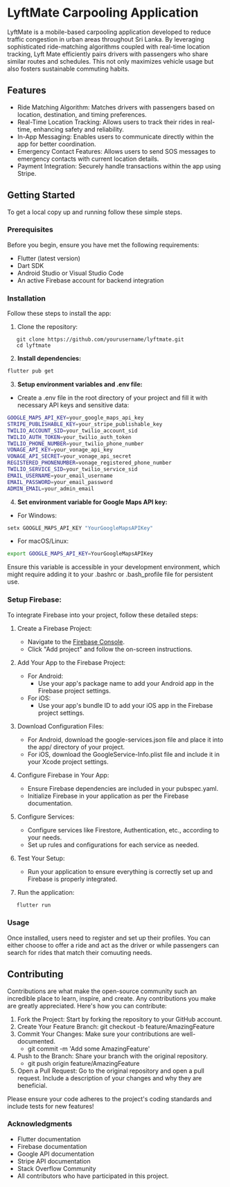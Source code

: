 # LyftMate Carpooling Application

LyftMate is a mobile-based carpooling application developed to reduce traffic congestion in urban areas throughout Sri Lanka. By leveraging sophisticated ride-matching algorithms coupled with real-time location tracking, Lyft Mate efficiently pairs drivers with passengers who share similar routes and schedules. This not only maximizes vehicle usage but also fosters sustainable commuting habits.

## Features

-   Ride Matching Algorithm: Matches drivers with passengers based on location, destination, and timing preferences.
-   Real-Time Location Tracking: Allows users to track their rides in real-time, enhancing safety and reliability.
-   In-App Messaging: Enables users to communicate directly within the app for better coordination.
-   Emergency Contact Features: Allows users to send SOS messages to emergency contacts with current location details.
-   Payment Integration: Securely handle transactions within the app using Stripe.

## Getting Started

To get a local copy up and running follow these simple steps.

### Prerequisites

Before you begin, ensure you have met the following requirements:

-   Flutter (latest version)
-   Dart SDK
-   Android Studio or Visual Studio Code
-   An active Firebase account for backend integration

### Installation

Follow these steps to install the app:

1. Clone the repository:

```
   git clone https://github.com/yourusername/lyftmate.git
   cd lyftmate
```

2. **Install dependencies:**

```bash
flutter pub get
```

3. **Setup environment variables and .env file:**

-   Create a .env file in the root directory of your project and fill it with necessary API keys and sensitive data:

```bash
GOOGLE_MAPS_API_KEY=your_google_maps_api_key
STRIPE_PUBLISHABLE_KEY=your_stripe_publishable_key
TWILIO_ACCOUNT_SID=your_twilio_account_sid
TWILIO_AUTH_TOKEN=your_twilio_auth_token
TWILIO_PHONE_NUMBER=your_twilio_phone_number
VONAGE_API_KEY=your_vonage_api_key
VONAGE_API_SECRET=your_vonage_api_secret
REGISTERED_PHONENUMBER=vonage_registered_phone_number
TWILIO_SERVICE_SID=your_twilio_service_sid
EMAIL_USERNAME=your_email_username
EMAIL_PASSWORD=your_email_password
ADMIN_EMAIL=your_admin_email
```

4. **Set environment variable for Google Maps API key:**

-   For Windows:

```bash
setx GOOGLE_MAPS_API_KEY "YourGoogleMapsAPIKey"
```

-   For macOS/Linux:

```bash
export GOOGLE_MAPS_API_KEY=YourGoogleMapsAPIKey
```

Ensure this variable is accessible in your development environment, which might require adding it to your .bashrc or .bash_profile file for persistent use.

### Setup Firebase:

To integrate Firebase into your project, follow these detailed steps:

1. Create a Firebase Project:

    - Navigate to the [Firebase Console](https://console.firebase.google.com/).
    - Click "Add project" and follow the on-screen instructions.

2. Add Your App to the Firebase Project:

    - For Android:
        - Use your app's package name to add your Android app in the Firebase project settings.
    - For iOS:
        - Use your app's bundle ID to add your iOS app in the Firebase project settings.

3. Download Configuration Files:

    - For Android, download the google-services.json file and place it into the app/ directory of your project.
    - For iOS, download the GoogleService-Info.plist file and include it in your Xcode project settings.

4. Configure Firebase in Your App:

    - Ensure Firebase dependencies are included in your pubspec.yaml.
    - Initialize Firebase in your application as per the Firebase documentation.

5. Configure Services:

    - Configure services like Firestore, Authentication, etc., according to your needs.
    - Set up rules and configurations for each service as needed.

6. Test Your Setup:

    - Run your application to ensure everything is correctly set up and Firebase is properly integrated.

7. Run the application:

```bash
   flutter run
```

### Usage

Once installed, users need to register and set up their profiles. You can either choose to offer a ride and act as the driver or while passengers can search for rides that match their comuuting needs.

## Contributing

Contributions are what make the open-source community such an incredible place to learn, inspire, and create. Any contributions you make are greatly appreciated. Here's how you can contribute:

1. Fork the Project: Start by forking the repository to your GitHub account.
2. Create Your Feature Branch: git checkout -b feature/AmazingFeature
3. Commit Your Changes: Make sure your contributions are well-documented.
    - git commit -m 'Add some AmazingFeature'
4. Push to the Branch: Share your branch with the original repository.
    - git push origin feature/AmazingFeature
5. Open a Pull Request: Go to the original repository and open a pull request. Include a description of your changes and why they are beneficial.

Please ensure your code adheres to the project's coding standards and include tests for new features!

### Acknowledgments

-   Flutter documentation
-   Firebase documentation
-   Google API documentation
-   Stripe API documentation
-   Stack Overflow Community
-   All contributors who have participated in this project.


